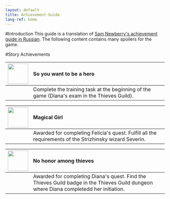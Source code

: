 ```yaml
---
layout: default
title: Achievement-Guide
lang-ref: home
---
```


#Introduction
This guide is a translation of [Sam Newberry's achievement guide in Russian](https://steamcommunity.com/sharedfiles/filedetails/?id=2038447122). The following content contains many spoilers for the game.

#Story Achievements

|<img src="{{site.baseurl}}/images/achievement_guide/so_you_want_to_be_a_hero.jpg" width="64px"/>|So you want to be a hero|
|:---|:---|
||Complete the training task at the beginning of the game (Diana's exam in the Thieves Guild).|

|<img src="{{site.baseurl}}/images/achievement_guide/magical_girl.jpg" width="64px"/>|Magical Girl|
|:---|:---|
||Awarded for completing Felicia's quest. Fulfill all the requirements of the Strizhinsky wizard Severin.|

|<img src="{{site.baseurl}}/images/achievement_guide/no_honor_among_thieves.jpg" width="64px"/>|No honor among thieves|
|:---|:---|
||Awarded for completing Diana's quest. Find the Thieves Guild badge in the Thieves Guild dungeon where Diana completedd her initiation.|
